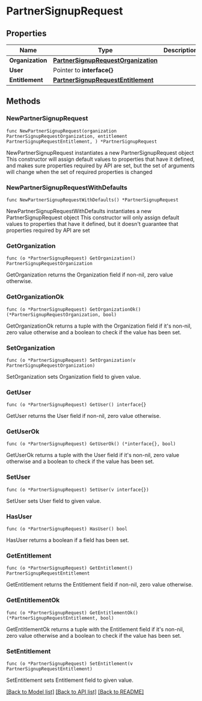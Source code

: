 # PartnerSignupRequest

## Properties

Name | Type | Description | Notes
------------ | ------------- | ------------- | -------------
**Organization** | [**PartnerSignupRequestOrganization**](PartnerSignupRequestOrganization.md) |  | 
**User** | Pointer to **interface{}** |  | [optional] 
**Entitlement** | [**PartnerSignupRequestEntitlement**](PartnerSignupRequestEntitlement.md) |  | 

## Methods

### NewPartnerSignupRequest

`func NewPartnerSignupRequest(organization PartnerSignupRequestOrganization, entitlement PartnerSignupRequestEntitlement, ) *PartnerSignupRequest`

NewPartnerSignupRequest instantiates a new PartnerSignupRequest object
This constructor will assign default values to properties that have it defined,
and makes sure properties required by API are set, but the set of arguments
will change when the set of required properties is changed

### NewPartnerSignupRequestWithDefaults

`func NewPartnerSignupRequestWithDefaults() *PartnerSignupRequest`

NewPartnerSignupRequestWithDefaults instantiates a new PartnerSignupRequest object
This constructor will only assign default values to properties that have it defined,
but it doesn't guarantee that properties required by API are set

### GetOrganization

`func (o *PartnerSignupRequest) GetOrganization() PartnerSignupRequestOrganization`

GetOrganization returns the Organization field if non-nil, zero value otherwise.

### GetOrganizationOk

`func (o *PartnerSignupRequest) GetOrganizationOk() (*PartnerSignupRequestOrganization, bool)`

GetOrganizationOk returns a tuple with the Organization field if it's non-nil, zero value otherwise
and a boolean to check if the value has been set.

### SetOrganization

`func (o *PartnerSignupRequest) SetOrganization(v PartnerSignupRequestOrganization)`

SetOrganization sets Organization field to given value.


### GetUser

`func (o *PartnerSignupRequest) GetUser() interface{}`

GetUser returns the User field if non-nil, zero value otherwise.

### GetUserOk

`func (o *PartnerSignupRequest) GetUserOk() (*interface{}, bool)`

GetUserOk returns a tuple with the User field if it's non-nil, zero value otherwise
and a boolean to check if the value has been set.

### SetUser

`func (o *PartnerSignupRequest) SetUser(v interface{})`

SetUser sets User field to given value.

### HasUser

`func (o *PartnerSignupRequest) HasUser() bool`

HasUser returns a boolean if a field has been set.

### GetEntitlement

`func (o *PartnerSignupRequest) GetEntitlement() PartnerSignupRequestEntitlement`

GetEntitlement returns the Entitlement field if non-nil, zero value otherwise.

### GetEntitlementOk

`func (o *PartnerSignupRequest) GetEntitlementOk() (*PartnerSignupRequestEntitlement, bool)`

GetEntitlementOk returns a tuple with the Entitlement field if it's non-nil, zero value otherwise
and a boolean to check if the value has been set.

### SetEntitlement

`func (o *PartnerSignupRequest) SetEntitlement(v PartnerSignupRequestEntitlement)`

SetEntitlement sets Entitlement field to given value.



[[Back to Model list]](../README.md#documentation-for-models) [[Back to API list]](../README.md#documentation-for-api-endpoints) [[Back to README]](../README.md)


